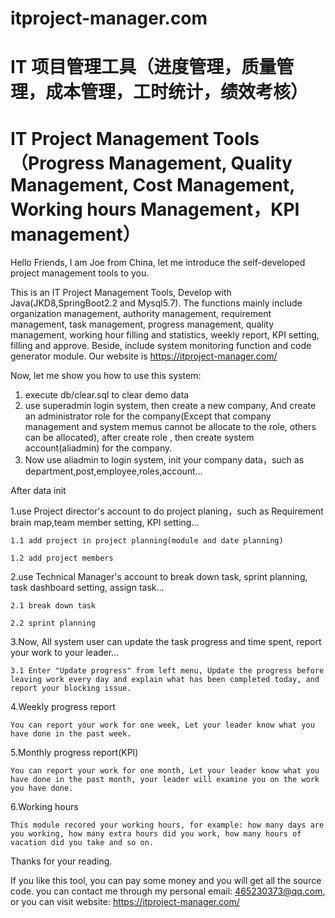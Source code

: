 # itproject-manager.com  
# IT 项目管理工具（进度管理，质量管理，成本管理，工时统计，绩效考核）
# IT Project Management Tools（Progress Management, Quality Management, Cost Management, Working hours Management，KPI management）

Hello Friends, 
I am Joe from China, let me introduce the self-developed project management tools to you.

This is an IT Project Management Tools, Develop with Java(JKD8,SpringBoot2.2 and Mysql5.7). The functions mainly include organization management, authority management, requirement management, task management, progress management, quality management, working hour filling and statistics, weekly report, KPI setting, filling and approve. Beside, include system monitoring function and code generator module. Our website is https://itproject-manager.com/

Now, let me show you how to use this system:
1. execute db/clear.sql to clear demo data
2. use superadmin login system, then create a new company, And create an administrator role for the company(Except that company management and system memus cannot be allocate to the role, others can be allocated), after create role , then create system account(aliadmin) for the company.
3. Now use aliadmin to login system, init your company data，such as department,post,employee,roles,account...

After data init

1.use Project director's account to do project planing，such as Requirement brain map,team member setting, KPI setting...

    1.1 add project in project planning(module and date planning)
  
    1.2 add project members

2.use Technical Manager's account to break down task, sprint planning, task dashboard setting, assign task...

    2.1 break down task
    
    2.2 sprint planning

3.Now, All system user can update the task progress and time spent, report your work to your leader...
    
    3.1 Enter "Update progress" from left menu, Update the progress before leaving work every day and explain what has been completed today, and report your blocking issue.


4.Weekly progress report

    You can report your work for one week, Let your leader know what you have done in the past week.
    
5.Monthly progress report(KPI)

    You can report your work for one month, Let your leader know what you have done in the past month, your leader will examine you on the work you have done.
    
6.Working hours
    
    This module recored your working hours, for example: how many days are you working, how many extra hours did you work, how many hours of vacation did you take and so on.






Thanks for your reading. 

If you like this tool, you can pay some money and you will get all the source code. you can contact me through my personal email: 465230373@qq.com, or you can visit website: https://itproject-manager.com/
